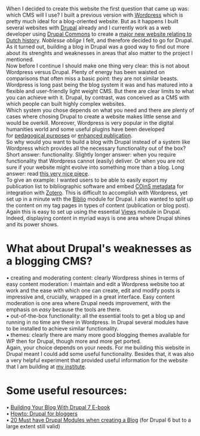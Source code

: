 When I decided to create this website the first question that came up was\: which CMS will I use? I built a previous version with [Wordpress](https://web.archive.org/web/20231022071003/http://wordpress.org/) which is pretty much ideal for a blog-oriented website. But as it happens I built several websites with [Drupal](https://web.archive.org/web/20231022071003/http://drupal.org/) already and I currently work as a web developer using [Drupal Commons](https://web.archive.org/web/20231022071003/http://drupal.org/project/commons) to create a [major new website relating to Dutch history](https://web.archive.org/web/20231022071003/http://thesurfaceappearanceofthings.com/blog/17-05-2012/building-online-community-historians-netherlands). _Noblesse oblige_ I felt, and therefore decided to go for Drupal. As it turned out, building a blog in Drupal was a good way to find out more about its strenghts and weaknesses in areas that also matter to the project I mentioned.   
Now before I continue I should make one thing very clear\: this is not about Wordpress versus Drupal. Plenty of energy has been waisted on comparisons that often miss a basic point\: they are not similar beasts. Wordpress is long past being the blog system it was and has matured into a flexible and user-friendly light weight CMS. But there are clear limits to what you can achieve with it. Drupal, by contrast, was conceived as a CMS with which people can built highly complex websites.  
Which system you chose depends on what you need and there are plenty of cases where chosing Drupal to create a website makes little sense and would be overkill. Moreover, Wordpress is very popular in the digital humanities world and some useful plugins have been developed for [pedagogical purposes](https://web.archive.org/web/20231022071003/http://chnm.gmu.edu/scholarpress/) or [enhanced publication](https://web.archive.org/web/20231022071003/http://digital-scholarship.ehumanities.nl/epubs/augmenting-wordpress-for-enhanced-publication/).   
So why would you want to build a blog with Drupal instead of a system like Wordpress which provides all the necessary functionality out of the box? Short answer\: functionality. Slightly longer answer\: when you require functionality that Wordpress cannot \(easily\) deliver. Or when you are not sure if your website might evolve into something more than a blog. Long answer\: read [this very nice piece](https://web.archive.org/web/20231022071003/http://www.onyxbits.de/content/howto-build-single-user-blog-drupal).  
To give an example\: I wanted users to be able to easily export my publication list to bibliographic software and embed [COinS metadata](https://web.archive.org/web/20231022071003/http://en.wikipedia.org/wiki/COinS) for integration with [Zotero](https://web.archive.org/web/20231022071003/http://en.wikipedia.org/wiki/COinS). This is difficult to accomplish with Wordpress, yet set up in a minute with the [Biblio](https://web.archive.org/web/20231022071003/http://drupal.org/project/biblio) module for Drupal. I also wanted to split up the content on my tag pages in types of content \(publication or blog post\). Again this is easy to set up using the essential [Views](https://web.archive.org/web/20231022071003/http://www.onyxbits.de/content/howto-build-single-user-blog-drupal) module in Drupal. Indeed, displaying content in myriad ways is one area where Drupal shines and its power shows.    
# What about Drupal's weaknesses as a blogging CMS?  
•	creating and moderating content\: clearly Wordpress shines in terms of easy content moderation\: I maintain and edit a Wordpress website too at work and the ease with which one can create, edit and modify posts is impressive and, crucially, wrapped in a great interface. Easy content moderation is one area where Drupal needs improvement, with the emphasis on _easy_ because the tools are there.  
•	out-of-the-box functionality\: all the essential tools to get a blog up and running in no time are there in Wordpress. In Drupal several modules have to be installed to achieve similar functionality.  
•	themes\: clearly there are many more good blogging themes available for WP then for Drupal, though more and more get ported.  
Again, your choice depends on your needs. For me building this website in Drupal meant I could add some useful functionality. Besides that, it was also a very helpful experiment that provided useful information for the website that I am building at [my institute](https://web.archive.org/web/20231022071003/http://www.huygens.knaw.nl/).    
# Some useful resources\:   
•	[Building Your Blog With Drupal 7 E-book](https://web.archive.org/web/20231022071003/http://learnbythedrop.com/drop/182)  
•	[Howto\: Drupal for bloggers](https://web.archive.org/web/20231022071003/http://www.onyxbits.de/content/howto-build-single-user-blog-drupal)  
•	[20 Must have Drupal Modules when creating a Blog](https://web.archive.org/web/20231022071003/http://mydrupal.com/20_must_have_drupal_modules_when_creating_a_blog) \(for Drupal 6 but to a large extent still valid\)  
